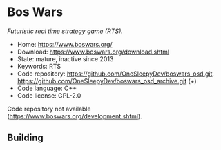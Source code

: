 # Bos Wars

_Futuristic real time strategy game (RTS)._

- Home: https://www.boswars.org/
- Download: https://www.boswars.org/download.shtml
- State: mature, inactive since 2013
- Keywords: RTS
- Code repository: https://github.com/OneSleepyDev/boswars_osd.git, https://github.com/OneSleepyDev/boswars_osd_archive.git (+)
- Code language: C++
- Code license: GPL-2.0

Code repository not available (https://www.boswars.org/development.shtml).

## Building

